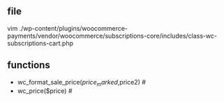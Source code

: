 ## file
vim ./wp-content/plugins/woocommerce-payments/vendor/woocommerce/subscriptions-core/includes/class-wc-subscriptions-cart.php

## functions
- wc_format_sale_price($price_marked,$price2) #<del>
- wc_price($price) #<bdi>
